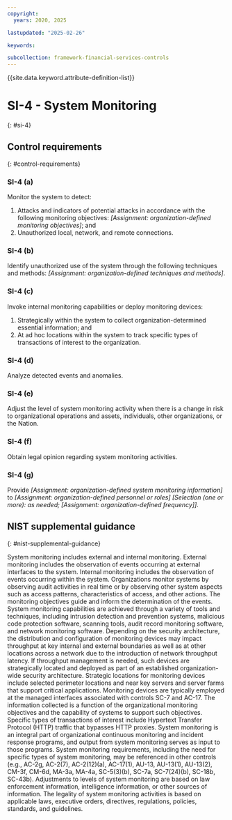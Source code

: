```yaml
---
copyright:
  years: 2020, 2025

lastupdated: "2025-02-26"

keywords:

subcollection: framework-financial-services-controls
---
```


{{site.data.keyword.attribute-definition-list}}

# SI-4 - System Monitoring
{: #si-4}

## Control requirements
{: #control-requirements}



### SI-4 (a)


Monitor the system to detect:
1. Attacks and indicators of potential attacks in accordance with the following monitoring objectives: _[Assignment: organization-defined monitoring objectives]_; and
2. Unauthorized local, network, and remote connections.


### SI-4 (b)


Identify unauthorized use of the system through the following techniques and methods: _[Assignment: organization-defined techniques and methods]_.


### SI-4 (c)


Invoke internal monitoring capabilities or deploy monitoring devices:
1. Strategically within the system to collect organization-determined essential information; and
2. At ad hoc locations within the system to track specific types of transactions of interest to the organization.


### SI-4 (d)


Analyze detected events and anomalies.


### SI-4 (e)


Adjust the level of system monitoring activity when there is a change in risk to organizational operations and assets, individuals, other organizations, or the Nation.


### SI-4 (f)


Obtain legal opinion regarding system monitoring activities.


### SI-4 (g)


Provide _[Assignment: organization-defined system monitoring information]_ to _[Assignment: organization-defined personnel or roles]_ _[Selection (one or more): as needed; _[Assignment: organization-defined frequency]_]_.












## NIST supplemental guidance
{: #nist-supplemental-guidance}

System monitoring includes external and internal monitoring. External monitoring includes the observation of events occurring at external interfaces to the system. Internal monitoring includes the observation of events occurring within the system. Organizations monitor systems by observing audit activities in real time or by observing other system aspects such as access patterns, characteristics of access, and other actions. The monitoring objectives guide and inform the determination of the events. System monitoring capabilities are achieved through a variety of tools and techniques, including intrusion detection and prevention systems, malicious code protection software, scanning tools, audit record monitoring software, and network monitoring software.
Depending on the security architecture, the distribution and configuration of monitoring devices may impact throughput at key internal and external boundaries as well as at other locations across a network due to the introduction of network throughput latency. If throughput management is needed, such devices are strategically located and deployed as part of an established organization-wide security architecture. Strategic locations for monitoring devices include selected perimeter locations and near key servers and server farms that support critical applications. Monitoring devices are typically employed at the managed interfaces associated with controls SC-7 and AC-17. The information collected is a function of the organizational monitoring objectives and the capability of systems to support such objectives. Specific types of transactions of interest include Hypertext Transfer Protocol (HTTP) traffic that bypasses HTTP proxies. System monitoring is an integral part of organizational continuous monitoring and incident response programs, and output from system monitoring serves as input to those programs. System monitoring requirements, including the need for specific types of system monitoring, may be referenced in other controls (e.g., AC-2g, AC-2(7), AC-2(12)(a), AC-17(1), AU-13, AU-13(1), AU-13(2), CM-3f, CM-6d, MA-3a, MA-4a, SC-5(3)(b), SC-7a, SC-7(24)(b), SC-18b, SC-43b). Adjustments to levels of system monitoring are based on law enforcement information, intelligence information, or other sources of information. The legality of system monitoring activities is based on applicable laws, executive orders, directives, regulations, policies, standards, and guidelines.

